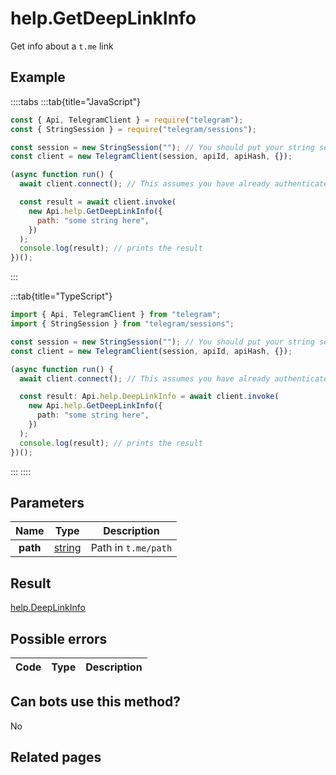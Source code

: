 # help.GetDeepLinkInfo

Get info about a `t.me` link

## Example

::::tabs
:::tab{title="JavaScript"}

```js
const { Api, TelegramClient } = require("telegram");
const { StringSession } = require("telegram/sessions");

const session = new StringSession(""); // You should put your string session here
const client = new TelegramClient(session, apiId, apiHash, {});

(async function run() {
  await client.connect(); // This assumes you have already authenticated with .start()

  const result = await client.invoke(
    new Api.help.GetDeepLinkInfo({
      path: "some string here",
    })
  );
  console.log(result); // prints the result
})();
```

:::

:::tab{title="TypeScript"}

```ts
import { Api, TelegramClient } from "telegram";
import { StringSession } from "telegram/sessions";

const session = new StringSession(""); // You should put your string session here
const client = new TelegramClient(session, apiId, apiHash, {});

(async function run() {
  await client.connect(); // This assumes you have already authenticated with .start()

  const result: Api.help.DeepLinkInfo = await client.invoke(
    new Api.help.GetDeepLinkInfo({
      path: "some string here",
    })
  );
  console.log(result); // prints the result
})();
```

:::
::::

## Parameters

|   Name   | Type                                            | Description         |
| :------: | ----------------------------------------------- | ------------------- |
| **path** | [string](https://core.telegram.org/type/string) | Path in `t.me/path` |

## Result

[help.DeepLinkInfo](https://core.telegram.org/type/help.DeepLinkInfo)

## Possible errors

| Code | Type | Description |
| :--: | ---- | ----------- |

## Can bots use this method?

No

## Related pages
